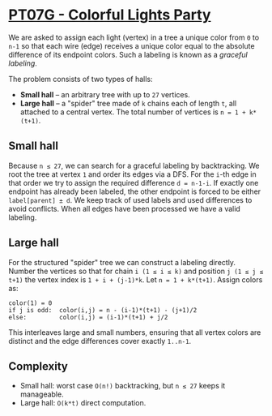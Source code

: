 # [PT07G - Colorful Lights Party](https://www.spoj.com/problems/PT07G/)

We are asked to assign each light (vertex) in a tree a unique color from `0` to `n-1` so that each wire
(edge) receives a unique color equal to the absolute difference of its endpoint colors. Such a labeling
is known as a *graceful labeling*.

The problem consists of two types of halls:

- **Small hall** – an arbitrary tree with up to `27` vertices.
- **Large hall** – a "spider" tree made of `k` chains each of length `t`, all attached to a central vertex.
  The total number of vertices is `n = 1 + k*(t+1)`.

## Small hall

Because `n ≤ 27`, we can search for a graceful labeling by backtracking.  We root the tree at
vertex `1` and order its edges via a DFS.  For the `i`-th edge in that order we try to assign the
required difference `d = n-1-i`.  If exactly one endpoint has already been labeled, the other endpoint
is forced to be either `label[parent] ± d`.  We keep track of used labels and used differences to avoid
conflicts.  When all edges have been processed we have a valid labeling.

## Large hall

For the structured "spider" tree we can construct a labeling directly.  Number the vertices so that
for chain `i (1 ≤ i ≤ k)` and position `j (1 ≤ j ≤ t+1)` the vertex index is `1 + i + (j-1)*k`.
Let `n = 1 + k*(t+1)`.  Assign colors as:

```
color(1) = 0
if j is odd:  color(i,j) = n - (i-1)*(t+1) - (j+1)/2
else:         color(i,j) = (i-1)*(t+1) + j/2
```

This interleaves large and small numbers, ensuring that all vertex colors are distinct and the
edge differences cover exactly `1..n-1`.

## Complexity

- Small hall: worst case `O(n!)` backtracking, but `n ≤ 27` keeps it manageable.
- Large hall: `O(k*t)` direct computation.

